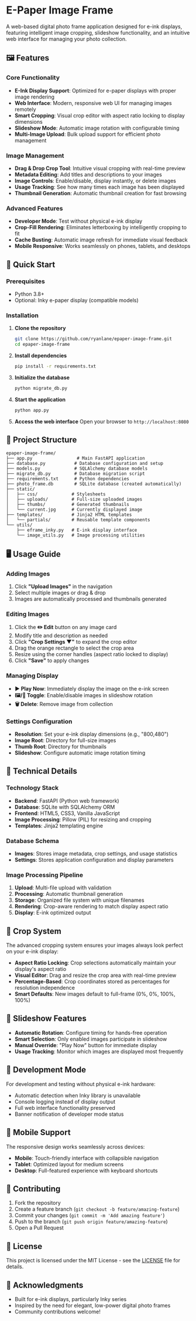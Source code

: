 # E-Paper Image Frame

A web-based digital photo frame application designed for e-ink displays, featuring intelligent image cropping, slideshow functionality, and an intuitive web interface for managing your photo collection.

## 🖼️ Features

### Core Functionality
- **E-Ink Display Support**: Optimized for e-paper displays with proper image rendering
- **Web Interface**: Modern, responsive web UI for managing images remotely
- **Smart Cropping**: Visual crop editor with aspect ratio locking to display dimensions
- **Slideshow Mode**: Automatic image rotation with configurable timing
- **Multi-Image Upload**: Bulk upload support for efficient photo management

### Image Management
- **Drag & Drop Crop Tool**: Intuitive visual cropping with real-time preview
- **Metadata Editing**: Add titles and descriptions to your images
- **Image Controls**: Enable/disable, display instantly, or delete images
- **Usage Tracking**: See how many times each image has been displayed
- **Thumbnail Generation**: Automatic thumbnail creation for fast browsing

### Advanced Features
- **Developer Mode**: Test without physical e-ink display
- **Crop-Fill Rendering**: Eliminates letterboxing by intelligently cropping to fit
- **Cache Busting**: Automatic image refresh for immediate visual feedback
- **Mobile Responsive**: Works seamlessly on phones, tablets, and desktops

## 🚀 Quick Start

### Prerequisites
- Python 3.8+
- Optional: Inky e-paper display (compatible models)

### Installation

1. **Clone the repository**
   ```bash
   git clone https://github.com/ryanlane/epaper-image-frame.git
   cd epaper-image-frame
   ```

2. **Install dependencies**
   ```bash
   pip install -r requirements.txt
   ```

3. **Initialize the database**
   ```bash
   python migrate_db.py
   ```

4. **Start the application**
   ```bash
   python app.py
   ```

5. **Access the web interface**
   Open your browser to `http://localhost:8080`

## 📁 Project Structure

```
epaper-image-frame/
├── app.py                 # Main FastAPI application
├── database.py           # Database configuration and setup
├── models.py             # SQLAlchemy database models
├── migrate_db.py         # Database migration script
├── requirements.txt      # Python dependencies
├── photo_frame.db        # SQLite database (created automatically)
├── static/
│   ├── css/             # Stylesheets
│   ├── uploads/         # Full-size uploaded images
│   ├── thumbs/          # Generated thumbnails
│   └── current.jpg      # Currently displayed image
├── templates/           # Jinja2 HTML templates
│   └── partials/        # Reusable template components
└── utils/
    ├── eframe_inky.py   # E-ink display interface
    └── image_utils.py   # Image processing utilities
```

## 🖥️ Usage Guide

### Adding Images
1. Click **"Upload Images"** in the navigation
2. Select multiple images or drag & drop
3. Images are automatically processed and thumbnails generated

### Editing Images
1. Click the **✏️ Edit** button on any image card
2. Modify title and description as needed
3. Click **"Crop Settings ▼"** to expand the crop editor
4. Drag the orange rectangle to select the crop area
5. Resize using the corner handles (aspect ratio locked to display)
6. Click **"Save"** to apply changes

### Managing Display
- **▶️ Play Now**: Immediately display the image on the e-ink screen
- **🖼️/🚫 Toggle**: Enable/disable images in slideshow rotation
- **🗑️ Delete**: Remove image from collection

### Settings Configuration
- **Resolution**: Set your e-ink display dimensions (e.g., "800,480")
- **Image Root**: Directory for full-size images
- **Thumb Root**: Directory for thumbnails
- **Slideshow**: Configure automatic image rotation timing

## 🔧 Technical Details

### Technology Stack
- **Backend**: FastAPI (Python web framework)
- **Database**: SQLite with SQLAlchemy ORM
- **Frontend**: HTML5, CSS3, Vanilla JavaScript
- **Image Processing**: Pillow (PIL) for resizing and cropping
- **Templates**: Jinja2 templating engine

### Database Schema
- **Images**: Stores image metadata, crop settings, and usage statistics
- **Settings**: Stores application configuration and display parameters

### Image Processing Pipeline
1. **Upload**: Multi-file upload with validation
2. **Processing**: Automatic thumbnail generation
3. **Storage**: Organized file system with unique filenames
4. **Rendering**: Crop-aware rendering to match display aspect ratio
5. **Display**: E-ink optimized output

## 🎨 Crop System

The advanced cropping system ensures your images always look perfect on your e-ink display:

- **Aspect Ratio Locking**: Crop selections automatically maintain your display's aspect ratio
- **Visual Editor**: Drag and resize the crop area with real-time preview
- **Percentage-Based**: Crop coordinates stored as percentages for resolution independence
- **Smart Defaults**: New images default to full-frame (0%, 0%, 100%, 100%)

## 🔄 Slideshow Features

- **Automatic Rotation**: Configure timing for hands-free operation
- **Smart Selection**: Only enabled images participate in slideshow
- **Manual Override**: "Play Now" button for immediate display
- **Usage Tracking**: Monitor which images are displayed most frequently

## 🐛 Development Mode

For development and testing without physical e-ink hardware:

- Automatic detection when Inky library is unavailable
- Console logging instead of display output
- Full web interface functionality preserved
- Banner notification of developer mode status

## 📱 Mobile Support

The responsive design works seamlessly across devices:

- **Mobile**: Touch-friendly interface with collapsible navigation
- **Tablet**: Optimized layout for medium screens
- **Desktop**: Full-featured experience with keyboard shortcuts

## 🤝 Contributing

1. Fork the repository
2. Create a feature branch (`git checkout -b feature/amazing-feature`)
3. Commit your changes (`git commit -m 'Add amazing feature'`)
4. Push to the branch (`git push origin feature/amazing-feature`)
5. Open a Pull Request

## 📄 License

This project is licensed under the MIT License - see the [LICENSE](LICENSE) file for details.

## 🙏 Acknowledgments

- Built for e-ink displays, particularly Inky series
- Inspired by the need for elegant, low-power digital photo frames
- Community contributions welcome!